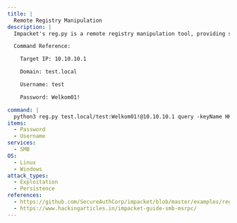 ```yaml
---
title: |
  Remote Registry Manipulation
description: |
  Impacket's reg.py is a remote registry manipulation tool, providing similar functionality to reg.exe in Windows.

  Command Reference:

  	Target IP: 10.10.10.1

  	Domain: test.local

  	Username: test

  	Password: Welkom01!

command: |
  python3 reg.py test.local/test:Welkom01!@10.10.10.1 query -keyName HKLM\\SOFTWARE\\Policies\\Microsoft\\Windows -s
items:
  - Password
  - Username
services:
  - SMB
OS:
  - Linux
  - Windows
attack_types:
  - Exploitation
  - Persistence
references:
  - https://github.com/SecureAuthCorp/impacket/blob/master/examples/reg.py
  - https://www.hackingarticles.in/impacket-guide-smb-msrpc/
---
```

